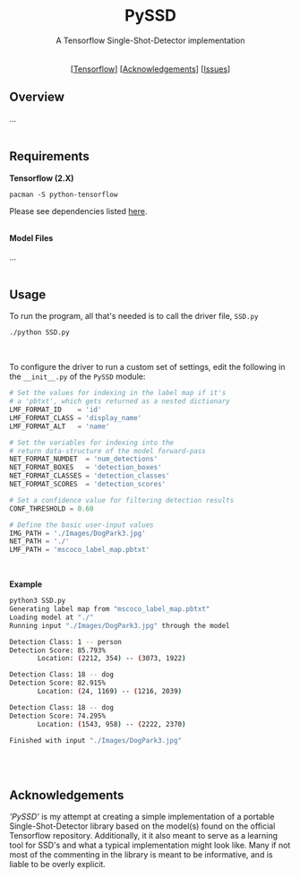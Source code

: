 <h1 align="center">PySSD</h1> 
  <p align="center">
    A Tensorflow Single-Shot-Detector implementation
    <br/><br/><br/>
    [<a href="https://www.tensorflow.org/">Tensorflow</a>]
    [<a href="https://github.com/Haskili/PySSD#acknowledgements">Acknowledgements</a>]
    [<a href="https://github.com/Haskili/PySSD/issues">Issues</a>]
  </p>
</p>

## Overview

...
<br></br>

## Requirements

**Tensorflow (2.X)**
```
pacman -S python-tensorflow
```
Please see dependencies listed [here](https://aur.archlinux.org/packages/python-tensorflow-git/).
<br></br>

**Model Files**
<br></br>
...
<br></br>

## Usage

To run the program, all that's needed is to call the driver file, `SSD.py`
```sh
./python SSD.py
```
<br>

To configure the driver to run a custom set of settings, edit the following in the `__init__.py` of the `PySSD` module:
```Python
# Set the values for indexing in the label map if it's 
# a 'pbtxt', which gets returned as a nested dictionary
LMF_FORMAT_ID    = 'id'
LMF_FORMAT_CLASS = 'display_name'
LMF_FORMAT_ALT   = 'name'

# Set the variables for indexing into the 
# return data-structure of the model forward-pass
NET_FORMAT_NUMDET  = 'num_detections'
NET_FORMAT_BOXES   = 'detection_boxes'
NET_FORMAT_CLASSES = 'detection_classes'
NET_FORMAT_SCORES  = 'detection_scores'

# Set a confidence value for filtering detection results
CONF_THRESHOLD = 0.60

# Define the basic user-input values
IMG_PATH = './Images/DogPark3.jpg'
NET_PATH = './'
LMF_PATH = 'mscoco_label_map.pbtxt'
```
<br>

**Example**
```sh
python3 SSD.py 
Generating label map from "mscoco_label_map.pbtxt"
Loading model at "./"
Running input "./Images/DogPark3.jpg" through the model

Detection Class: 1 -- person
Detection Score: 85.793%
       Location: (2212, 354) -- (3073, 1922)

Detection Class: 18 -- dog
Detection Score: 82.915%
       Location: (24, 1169) -- (1216, 2039)

Detection Class: 18 -- dog
Detection Score: 74.295%
       Location: (1543, 958) -- (2222, 2370)

Finished with input "./Images/DogPark3.jpg"
```

<br></br>

## Acknowledgements
*'PySSD'*  is my attempt at creating a simple implementation of a portable Single-Shot-Detector library based on the model(s) found on the official Tensorflow repository. Additionally, it it also meant to serve as a learning tool for SSD's and what a typical implementation might look like. Many if not most of the commenting in the library is meant to be informative, and is liable to be overly explicit.
